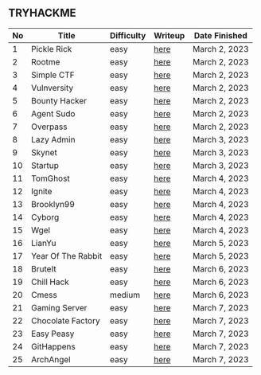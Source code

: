 ## TRYHACKME

| No  | Title              | Difficulty | Writeup                                          | Date Finished |
| --- | ------------------ | ---------- | ------------------------------------------------ | ------------- |
| 1   | Pickle Rick        | easy       | [here](./TryHackMe/pickle_rick/readme.md)        | March 2, 2023 |
| 2   | Rootme             | easy       | [here](./TryHackMe/rootme/readme.md)             | March 2, 2023 |
| 3   | Simple CTF         | easy       | [here](./TryHackMe/simple_ctf/readme.md)         | March 2, 2023 |
| 4   | Vulnversity        | easy       | [here](./TryHackMe/vulnversity/readme.md)        | March 2, 2023 |
| 5   | Bounty Hacker      | easy       | [here](./TryHackMe/bountyhacker/readme.md)       | March 2, 2023 |
| 6   | Agent Sudo         | easy       | [here](./TryHackMe/agentsudo/readme.md)          | March 2, 2023 |
| 7   | Overpass           | easy       | [here](./TryHackMe/overpass/readme.md)           | March 2, 2023 |
| 8   | Lazy Admin         | easy       | [here](./TryHackMe/lazyadmin/readme.md)          | March 3, 2023 |
| 9   | Skynet             | easy       | [here](./TryHackMe/skynet/readme.md)             | March 3, 2023 |
| 10  | Startup            | easy       | [here](./TryHackMe/startup/readme.md)            | March 3, 2023 |
| 11  | TomGhost           | easy       | [here](./TryHackMe/tomghost/readme.md)           | March 4, 2023 |
| 12  | Ignite             | easy       | [here](./TryHackMe/ignite/readme.md)             | March 4, 2023 |
| 13  | Brooklyn99         | easy       | [here](./TryHackMe/brooklyn99/readme.md)         | March 4, 2023 |
| 14  | Cyborg             | easy       | [here](./TryHackMe/cyborg/readme.md)             | March 4, 2023 |
| 15  | Wgel               | easy       | [here](./TryHackMe/wgel/readme.md)               | March 4, 2023 |
| 16  | LianYu             | easy       | [here](./TryHackMe/lian_yu/readme.md)            | March 5, 2023 |
| 17  | Year Of The Rabbit | easy       | [here](./TryHackMe/year_of_the_rabbit/readme.md) | March 5, 2023 |
| 18  | BruteIt            | easy       | [here](./TryHackMe/bruteit/readme.md)            | March 6, 2023 |
| 19  | Chill Hack         | easy       | [here](./TryHackMe/chill_hack/readme.md)         | March 6, 2023 |
| 20  | Cmess              | medium     | [here](./TryHackMe/cmess/readme.md)              | March 6, 2023 |
| 21  | Gaming Server      | easy       | [here](./TryHackMe/gaming_server/readme.md)      | March 7, 2023 |
| 22  | Chocolate Factory  | easy       | [here](./TryHackMe/chocolate_factory/readme.md)  | March 7, 2023 |
| 23  | Easy Peasy         | easy       | [here](./TryHackMe/easy_peasy/readme.md)         | March 7, 2023 |
| 24  | GitHappens         | easy       | [here](./TryHackMe/githappens/readme.md)         | March 7, 2023 |
| 25  | ArchAngel          | easy       | [here](./TryHackMe/archangel/readme.md)          | March 7, 2023 |
